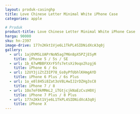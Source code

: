 ```yaml
---
layout: produk-casinghp
title: Love Chinese Letter Minimal White iPhone Case
categories: apple

# Produk
product-title: Love Chinese Letter Minimal White iPhone Case
harga: 90000
sku: hn-2397
image-drive: 177n2Kkt1Vje6L1TkPL4SIDNidXcA3q0j
gallery:
  - url: 1ajOVMSLUAPrNoN5ag7M6n8pX5PZjESyM
    title: iPhone 5 / 5s / SE
  - url: 1b_67wMBBFXXrF5fs7etsXi9oqo2hzgj6
    title: iPhone 6 / 6s
  - url: 12UY3jiZtZ3IP78_Gs0yPfUbhlKHmgAYD
    title: iPhone 6 Plus / 6s Plus
  - url: 1o_e8l845i8Zat3oV8LHwIJ2rDZHg3sC8
    title: iPhone 7 / 8
  - url: 1Oo7eF0kMMmL2_iTGtjcjkNaEzCvzH0Xj
    title: iPhone 7 Plus / 8 Plus
  - url: 177n2Kkt1Vje6L1TkPL4SIDNidXcA3q0j
    title: iPhone X
---
```

